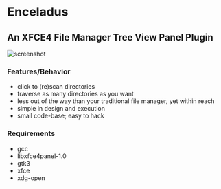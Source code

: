 # Enceladus
## An XFCE4 File Manager Tree View Panel Plugin

![screenshot](https://github.com/lf94/enceladus/raw/master/enceladus.png "A screenshot")

### Features/Behavior
* click to (re)scan directories
* traverse as many directories as you want
* less out of the way than your traditional file manager, yet within reach
* simple in design and execution
* small code-base; easy to hack

### Requirements
* gcc
* libxfce4panel-1.0
* gtk3
* xfce
* xdg-open
